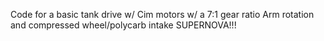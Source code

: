 Code for a basic tank drive w/ Cim motors w/ a 7:1 gear ratio
Arm rotation and compressed wheel/polycarb intake
SUPERNOVA!!! 
